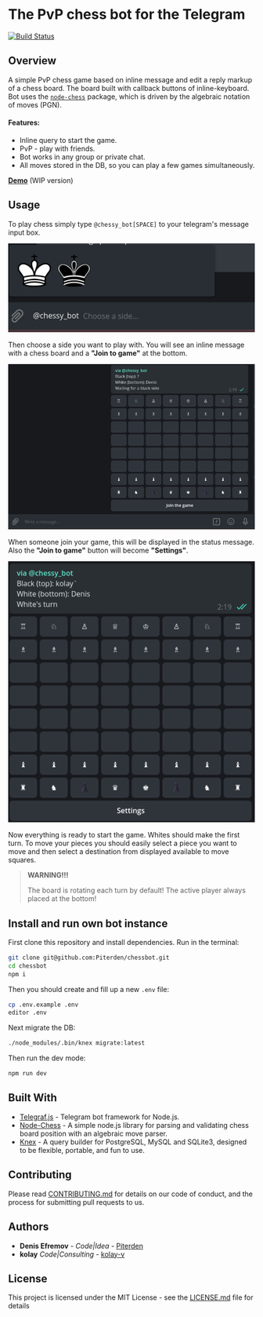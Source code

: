 # The PvP chess bot for the Telegram

[![Build Status](https://travis-ci.org/Piterden/chessbot.svg?branch=master)](https://travis-ci.com/Piterden/chessbot)

## Overview

A simple PvP chess game based on inline message and edit a reply markup of a chess board. The board built with callback buttons of inline-keyboard. Bot uses the [`node-chess`](https://github.com/brozeph/node-chess) package, which is driven by the algebraic notation of moves (PGN).

#### Features:

- Inline query to start the game.
- PvP - play with friends.
- Bot works in any group or private chat.
- All moves stored in the DB, so you can play a few games simultaneously.

[**Demo**](https://t.me/chessy_bot) (WIP version)

## Usage

To play chess simply type `@chessy_bot[SPACE]` to your telegram's message input box.

![](img/3.png)

Then choose a side you want to play with. You will see an inline message with a chess board and a **"Join to game"** at the bottom.

![](img/4.png)

When someone join your game, this will be displayed in the status message. Also the **"Join to game"** button will become **"Settings"**.

![](img/5.png)

Now everything is ready to start the game. Whites should make the first turn. To move your pieces you should easily select a piece you want to move and then select a destination from displayed available to move squares.

> **WARNING!!!**
>
> The board is rotating each turn by default! The active player always placed at the bottom!

## Install and run own bot instance

First clone this repository and install dependencies. Run in the terminal:

```bash
git clone git@github.com:Piterden/chessbot.git
cd chessbot
npm i
```

Then you should create and fill up a new `.env` file:

```bash
cp .env.example .env
editor .env
```

Next migrate the DB:

```bash
./node_modules/.bin/knex migrate:latest
```

Then run the dev mode:

```bash
npm run dev
```

## Built With

- [Telegraf.js](https://github.com/telegraf/telegraf) - Telegram bot framework for Node.js.
- [Node-Chess](https://github.com/brozeph/node-chess) - A simple node.js library for parsing and validating chess board position with an algebraic move parser.
- [Knex](https://github.com/tgriesser/knex) - A query builder for PostgreSQL, MySQL and SQLite3, designed to be flexible, portable, and fun to use.

## Contributing

Please read [CONTRIBUTING.md](https://gist.github.com/PurpleBooth/b24679402957c63ec426) for details on our code of conduct, and the process for submitting pull requests to us.

## Authors

- **Denis Efremov** - *Code|Idea* - [Piterden](https://github.com/Piterden)
- **kolay** *Code|Consulting* - [kolay-v](<https://github.com/kolay-v>)

## License

This project is licensed under the MIT License - see the [LICENSE.md](LICENSE.md) file for details

